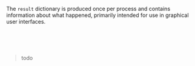 The `result` dictionary is produced once per process and contains information about what happened, primarily intended for use in graphical user interfaces.

<br>
<br>
<br>

> todo